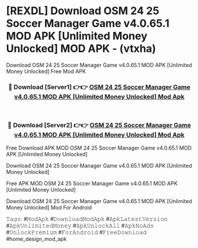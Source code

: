# [REXDL] Download OSM 24 25 Soccer Manager Game v4.0.65.1 MOD APK [Unlimited Money Unlocked] MOD APK - (vtxha)
Download OSM 24 25 Soccer Manager Game v4.0.65.1 MOD APK [Unlimited Money Unlocked] Free Mod APK

<div align="center">
<h3>🔴 Download [Server1] 👉👉 <a href="https://apk-comot.site?title=OSM_24_25_Soccer_Manager_Game_v4.0.65.1_MOD_APK_[Unlimited_Money_Unlocked]">OSM 24 25 Soccer Manager Game v4.0.65.1 MOD APK [Unlimited Money Unlocked] Mod Apk</a></h3><br>

<h3>🔴 Download [Server2] 👉👉 <a href="https://apk-comot.site?title=OSM_24_25_Soccer_Manager_Game_v4.0.65.1_MOD_APK_[Unlimited_Money_Unlocked]">OSM 24 25 Soccer Manager Game v4.0.65.1 MOD APK [Unlimited Money Unlocked] Mod Apk</a></h3>
</div>


Free Download APK MOD OSM 24 25 Soccer Manager Game v4.0.65.1 MOD APK [Unlimited Money Unlocked]

Download OSM 24 25 Soccer Manager Game v4.0.65.1 MOD APK [Unlimited Money Unlocked] 

Free APK MOD OSM 24 25 Soccer Manager Game v4.0.65.1 MOD APK [Unlimited Money Unlocked] 

Download OSM 24 25 Soccer Manager Game v4.0.65.1 MOD APK [Unlimited Money Unlocked] Mod For Android

𝚃𝚊𝚐𝚜: #𝙼𝚘𝚍𝙰𝚙𝚔 #𝙳𝚘𝚠𝚗𝚕𝚘𝚊𝚍𝙼𝚘𝚍𝙰𝚙𝚔 #𝙰𝚙𝚔𝙻𝚊𝚝𝚎𝚜𝚝𝚅𝚎𝚛𝚜𝚒𝚘𝚗 #𝙰𝚙𝚔𝚄𝚗𝚕𝚒𝚖𝚒𝚝𝚎𝚍𝙼𝚘𝚗𝚎𝚢 #𝙰𝚙𝚔𝚄𝚗𝚕𝚘𝚌𝚔𝙰𝚕𝚕 #𝙰𝚙𝚔𝙽𝚘𝙰𝚍𝚜 #𝚄𝚗𝚕𝚘𝚌𝚔𝙿𝚛𝚎𝚖𝚒𝚞𝚖 #𝙵𝚘𝚛𝙰𝚗𝚍𝚛𝚘𝚒𝚍 #𝙵𝚛𝚎𝚎𝙳𝚘𝚠𝚗𝚕𝚘𝚊𝚍 #home_design_mod_apk